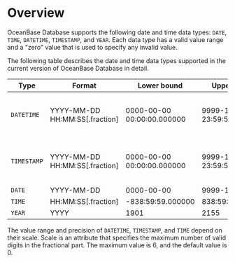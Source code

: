 # Overview

OceanBase Database supports the following date and time data types: `DATE`, `TIME`, `DATETIME`, `TIMESTAMP`, and `YEAR`. Each data type has a valid value range and a "zero" value that is used to specify any invalid value.

The following table describes the date and time data types supported in the current version of OceanBase Database in detail.

| Type | Format | Lower bound | Upper bound | Description |
|-------------|----------------------------------|----------------------------|----------------------------|-------------|
| `DATETIME` | YYYY-MM-DD HH:MM:SS\[.fraction\] | 0000-00-00 00:00:00.000000 | 9999-12-31 23:59:59.999999 | The date and time exclusive of the time zone |
| `TIMESTAMP` | YYYY-MM-DD HH:MM:SS\[.fraction\] | 0000-00-00 00:00:00.000000 | 9999-12-31 23:59:59.999999 | The date and time inclusive of the time zone |
| `DATE` | YYYY-MM-DD | 0000-00-00 | 9999-12-31 | Date |
| `TIME` | HH:MM:SS\[.fraction\] | -838:59:59.000000 | 838:59:59.000000 | Time |
| `YEAR` | YYYY | 1901 | 2155 | Year |

The value range and precision of `DATETIME`, `TIMESTAMP`, and `TIME` depend on their scale. Scale is an attribute that specifies the maximum number of valid digits in the fractional part. The maximum value is 6, and the default value is 0.
